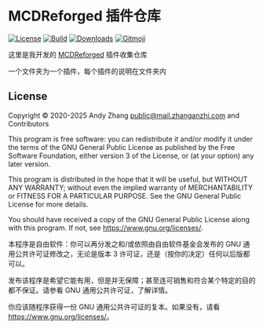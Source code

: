 # MCDReforged 插件仓库

[![License](https://shields.io/github/license/AnzhiZhang/MCDReforgedPlugins?label=License)](https://github.com/AnzhiZhang/MCDReforgedPlugins/blob/master/LICENSE)
[![Build](https://img.shields.io/github/actions/workflow/status/AnzhiZhang/MCDReforgedPlugins/release.yml?label=Build&branch=master)](https://github.com/AnzhiZhang/MCDReforgedPlugins/actions/workflows/release.yml)
[![Downloads](https://shields.io/github/downloads/AnzhiZhang/MCDReforgedPlugins/total?label=Downloads)](https://github.com/AnzhiZhang/MCDReforgedPlugins/releases)
[![Gitmoji](https://img.shields.io/badge/gitmoji-%20😜%20😍-FFDD67.svg)](https://gitmoji.dev/)

这里是我开发的 [MCDReforged](https://github.com/Fallen-Breath/MCDReforged) 插件收集仓库

一个文件夹为一个插件，每个插件的说明在文件夹内

## License

Copyright © 2020-2025 Andy Zhang <public@mail.zhanganzhi.com> and Contributors

This program is free software: you can redistribute it and/or modify it under the terms of the GNU General Public License as published by the Free Software Foundation, either version 3 of the License, or (at your option) any later version.

This program is distributed in the hope that it will be useful, but WITHOUT ANY WARRANTY; without even the implied warranty of MERCHANTABILITY or FITNESS FOR A PARTICULAR PURPOSE. See the GNU General Public License for more details.

You should have received a copy of the GNU General Public License along with this program. If not, see <https://www.gnu.org/licenses/>.

本程序是自由软件：你可以再分发之和/或依照由自由软件基金会发布的 GNU 通用公共许可证修改之，无论是版本 3 许可证，还是（按你的决定）任何以后版都可以。

发布该程序是希望它能有用，但是并无保障；甚至连可销售和符合某个特定的目的都不保证。请参看 GNU 通用公共许可证，了解详情。

你应该随程序获得一份 GNU 通用公共许可证的复本。如果没有，请看 <https://www.gnu.org/licenses/>。
